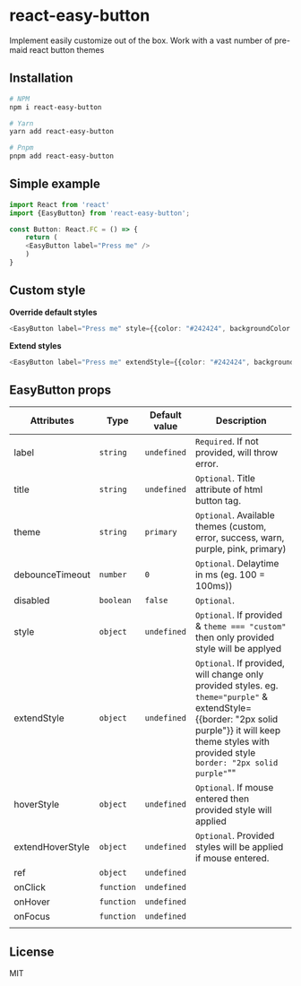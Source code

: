 # react-easy-button

Implement easily customize out of the box. Work with a vast number of pre-maid react button themes

## Installation

```bash
# NPM
npm i react-easy-button

# Yarn
yarn add react-easy-button

# Pnpm 
pnpm add react-easy-button
```

## Simple example

```ts
import React from 'react'
import {EasyButton} from 'react-easy-button';

const Button: React.FC = () => {
    return (
	<EasyButton label="Press me" />
    )
}
```

## Custom style

**Override default styles**

```ts
<EasyButton label="Press me" style={{color: "#242424", backgroundColor: "#fcfcfc"}} />
```

**Extend styles**

```ts
<EasyButton label="Press me" extendStyle={{color: "#242424", backgroundColor: "#fcfcfc"}} />
```

## EasyButton props

| Attributes       | Type         | Default value | Description                                                                                                                                                                                                     |
| ---------------- | ------------ | ------------- | --------------------------------------------------------------------------------------------------------------------------------------------------------------------------------------------------------------- |
| label            | `string`   | `undefined` | `Required`. If not provided, will throw error.                                                                                                                                                                |
| title            | `string`   | `undefined` | `Optional`. Title attribute of html button tag.                                                                                                                                                               |
| theme            | `string`   | `primary`   | `Optional`. Available themes (custom, error, success, warn, purple, pink, primary)                                                                                                                           |
| debounceTimeout  | `number`   | `0`         | `Optional`. Delaytime in ms (eg. 100 = 100ms))                                                                                                                                                                |
| disabled         | `boolean`  | `false`     | `Optional`.                                                                                                                                                                                                  |
| style            | `object`   | `undefined` | `Optional`. If provided & `theme === "custom"` then only provided style will be applyed                                                                                                                    |
| extendStyle      | `object`   | `undefined` | `Optional`. If provided, will change only provided styles. eg. `theme="purple"` & extendStyle={{border: "2px solid purple"}} it will keep theme styles with provided style `border: "2px solid purple"`"" |
| hoverStyle       | `object`   | `undefined` | `Optional`. If mouse entered then provided style will applied                                                                                                                                                 |
| extendHoverStyle | `object`   | `undefined` | `Optional`. Provided styles will be applied if mouse entered.                                                                                                                                                 |
| ref              | `object`   | `undefined` |                                                                                                                                                                                                                 |
| onClick          | `function` | `undefined` |                                                                                                                                                                                                                 |
| onHover          | `function` | `undefined` |                                                                                                                                                                                                                 |
| onFocus          | `function` | `undefined` |                                                                                                                                                                                                                 |
|                  |              |               |                                                                                                                                                                                                                 |

## License

MIT
